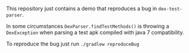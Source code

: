 This repository just contains a demo that reproduces a bug in `dex-test-parser`. 

In some circumstances `DexParser.findTestMethods()` is throwing a `DexException` when parsing a test apk compiled with java 7 compatibility. 

To reproduce the bug just run `./gradlew reproduceBug`
